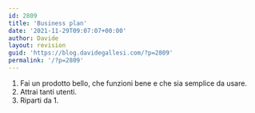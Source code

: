 ```yaml
---
id: 2809
title: 'Business plan'
date: '2021-11-29T09:07:07+00:00'
author: Davide
layout: revision
guid: 'https://blog.davidegallesi.com/?p=2809'
permalink: '/?p=2809'
---
```


1. Fai un prodotto bello, che funzioni bene e che sia semplice da usare.
2. Attrai tanti utenti.
3. Riparti da 1.
